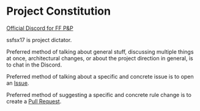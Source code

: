 # Project Constitution

[Official Discord for FF P&P](https://discord.gg/MtXQejs)

ssfsx17 is project dictator.

Preferred method of talking about general stuff, discussing multiple things at once, architectural changes, or about the project direction in general, is to chat in the Discord.

Preferred method of talking about a specific and concrete issue is to open an [Issue](https://github.com/ssfsx17/ffpnp/issues).

Preferred method of suggesting a specific and concrete rule change is to create a [Pull Request](https://github.com/ssfsx17/ffpnp/pulls).
